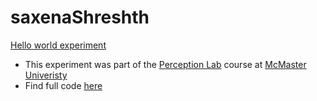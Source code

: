 # saxenaShreshth

[Hello world experiment](JsPsych_2_assignment/hello_world.html)


- This experiment was part of the [Perception Lab](https://perception-lab-pnb3ee3.github.io/courseBook/assignment_jsPsych_2.html) course at [McMaster Univeristy](https://dailynews.mcmaster.ca/)
- Find full code [here](https://github.com/Perception-Lab-PNB3EE3/saxenaShreshth)
